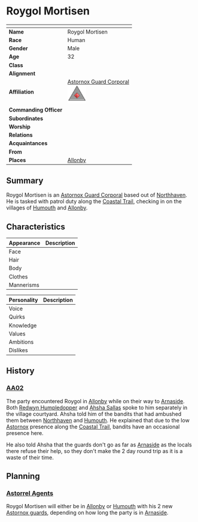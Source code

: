 # Roygol Mortisen

| []() | |
| --- | --- |
| **Name** | Roygol Mortisen |
| **Race** | Human |
| **Gender** | Male |
| **Age** | 32 |
| **Class** | |
| **Alignment** | |
| **Affiliation** | [Astornox Guard Corporal](../civilisations/kingdom-of-astor/organisations/astornox/ranks/2-guard-corporal.md)<br /><img src="../../images/ranks/astornox-2-guard-corporal.png" height="50" /> |
| **Commanding Officer** | |
| **Subordinates** | |
| **Worship** | |
| **Relations** | |
| **Acquaintances** | |
| **From** | |
| **Places** | [Allonby](../places/villages/allonby.md) |

## Summary

Roygol Mortisen is an [Astornox Guard Corporal](../civilisations/kingdom-of-astor/organisations/astornox/ranks/2-guard-corporal.md) based out of [Northhaven](../places/cities/northhaven.md). He is tasked with patrol duty along the [Coastal Trail](../places/roads/coastal-trail.md), checking in on the villages of [Humouth](../places/villages/humouth.md) and [Allonby](../places/villages/allonby.md).

## Characteristics

| Appearance | Description |
| --- | --- |
| Face | |
| Hair | |
| Body | |
| Clothes | |
| Mannerisms | |

| Personality | Description |
| --- | --- |
| Voice | |
| Quirks | |
| Knowledge | |
| Values | |
| Ambitions | |
| Dislikes | |

## History

### [AA02](../../campaigns/astorrel-agents/sessions/AA02.md)

The party encountered Roygol in [Allonby](../places/villages/allonby.md) while on their way to [Arnaside](../places/villages/arnaside.md). Both [Redwyn Humpledopper](redywn-humpledopper.md) and [Ahsha Sallas](ahsha-sallas.md) spoke to him separately in the village courtyard. Ahsha told him of the bandits that had ambushed them between [Northhaven](../places/cities/northhaven.md) and [Humouth](../places/villages/humouth.md). He explained that due to the low [Astornox](../civilisations/kingdom-of-astor/organisations/astornox/astornox.md) presence along the [Coastal Trail](../places/roads/coastal-trail.md), bandits have an occasional presence here.

He also told Ahsha that the guards don't go as far as [Arnaside](../places/villages/arnaside.md) as the locals there refuse their help, so they don't make the 2 day round trip as it is a waste of their time.

## Planning

### [Astorrel Agents](../../campaigns/astorrel-agents/astorrel-agents.md)

Roygol Mortisen will either be in [Allonby](../places/villages/allonby.md) or [Humouth](../places/villages/humouth.md) with his 2 new [Astornox guards](../civilisations/kingdom-of-astor/organisations/astornox/ranks/1-guard.md), depending on how long the party is in [Arnaside](../places/villages/arnaside.md).
